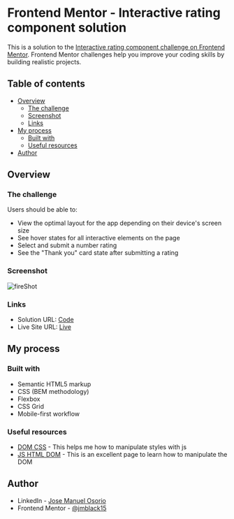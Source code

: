 # Frontend Mentor - Interactive rating component solution

This is a solution to the [Interactive rating component challenge on Frontend Mentor](https://www.frontendmentor.io/challenges/interactive-rating-component-koxpeBUmI). Frontend Mentor challenges help you improve your coding skills by building realistic projects. 

## Table of contents

- [Overview](#overview)
  - [The challenge](#the-challenge)
  - [Screenshot](#screenshot)
  - [Links](#links)
- [My process](#my-process)
  - [Built with](#built-with)
  - [Useful resources](#useful-resources)
- [Author](#author)


## Overview

### The challenge

Users should be able to:

- View the optimal layout for the app depending on their device's screen size
- See hover states for all interactive elements on the page
- Select and submit a number rating
- See the "Thank you" card state after submitting a rating

### Screenshot

![fireShot](https://i.ibb.co/CMtnDRP/Interactive-rating-component.png)


### Links

- Solution URL: [Code](https://github.com/jmblack15/Interactive-rating-component)
- Live Site URL: [Live](https://jmblack15.github.io/Interactive-rating-component/)

## My process

### Built with

- Semantic HTML5 markup
- CSS (BEM methodology)
- Flexbox
- CSS Grid
- Mobile-first workflow


### Useful resources

- [DOM CSS](https://www.w3schools.com/js/js_htmldom_css.asp) - This helps me how to manipulate styles with js
- [JS HTML DOM](https://www.w3schools.com/js/js_htmldom.asp) - This is an excellent page to learn how to manipulate the DOM

## Author

- LinkedIn - [Jose Manuel Osorio](https://www.linkedin.com/in/jose-manuel-osorio/)
- Frontend Mentor - [@jmblack15](https://www.frontendmentor.io/profile/jmblack15)
